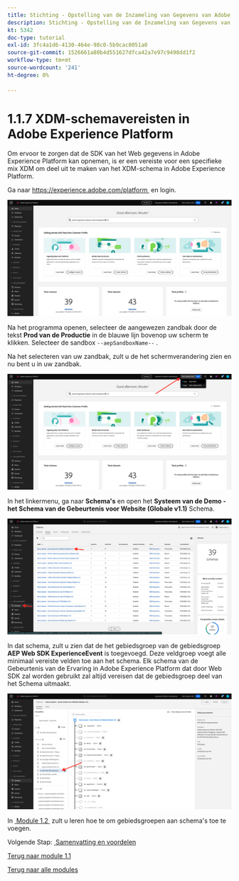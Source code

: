 ```yaml
---
title: Stichting - Opstelling van de Inzameling van Gegevens van Adobe Experience Platform en de uitbreiding van SDK van het Web - vereisten van het Schema XDM in Adobe Experience Platform
description: Stichting - Opstelling van de Inzameling van Gegevens van Adobe Experience Platform en de uitbreiding van SDK van het Web - vereisten van het Schema XDM in Adobe Experience Platform
kt: 5342
doc-type: tutorial
exl-id: 3fc4a1d6-4130-464e-98c0-5b9cac8051a0
source-git-commit: 1526661a80b4d551627dfca42a7e97c9498dd1f2
workflow-type: tm+mt
source-wordcount: '241'
ht-degree: 0%

---
```


# 1.1.7 XDM-schemavereisten in Adobe Experience Platform

Om ervoor te zorgen dat de SDK van het Web gegevens in Adobe Experience Platform kan opnemen, is er een vereiste voor een specifieke mix XDM om deel uit te maken van het XDM-schema in Adobe Experience Platform.

Ga naar [&#x200B; https://experience.adobe.com/platform &#x200B;](https://experience.adobe.com/platform) en login.

![&#x200B; Debugger AEP &#x200B;](./images/exp1.png)

Na het programma openen, selecteer de aangewezen zandbak door de tekst **Prod van de Productie** in de blauwe lijn bovenop uw scherm te klikken. Selecteer de sandbox `--aepSandboxName--` .

Na het selecteren van uw zandbak, zult u de het schermverandering zien en nu bent u in uw zandbak.

![&#x200B; Debugger AEP &#x200B;](./images/exp2.png)

In het linkermenu, ga naar **Schema&#39;s** en open het **Systeem van de Demo - het Schema van de Gebeurtenis voor Website (Globale v1.1)** Schema.

![&#x200B; Debugger AEP &#x200B;](./images/exp3.png)

In dat schema, zult u zien dat de het gebiedsgroep van de gebiedsgroep **AEP Web SDK ExperienceEvent** is toegevoegd. Deze veldgroep voegt alle minimaal vereiste velden toe aan het schema. Elk schema van de Gebeurtenis van de Ervaring in Adobe Experience Platform dat door Web SDK zal worden gebruikt zal altijd vereisen dat de gebiedsgroep deel van het Schema uitmaakt.

![&#x200B; Debugger AEP &#x200B;](./images/exp4.png)

In [&#x200B; Module 1.2 &#x200B;](./../module1.2/data-ingestion.md) zult u leren hoe te om gebiedsgroepen aan schema&#39;s toe te voegen.

Volgende Stap: [&#x200B; Samenvatting en voordelen &#x200B;](./summary.md)

[Terug naar module 1.1](./data-ingestion-launch-web-sdk.md)

[Terug naar alle modules](./../../../overview.md)
